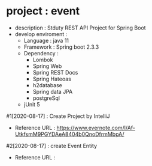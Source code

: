 # project : event
- description : Stduty REST API Project for Spring Boot
- develop enviroment :
  - Language : java 11
  - Framework : Spring boot 2.3.3
  - Dependency :
    - Lombok
    - Spring Web
    - Spring REST Docs
    - Spring Hateoas
    - h2database
    - Spring data JPA
    - postgreSql
  - jUnit 5

#1[2020-08-17] : Create Project by IntelliJ
- Reference URL : https://www.evernote.com/l/Af-UtkfsmM9PGYDAeA8404b0QnoDfrmMbpA/
 
#2[2020-08-17] : create Event Entity
- Reference URL : 
